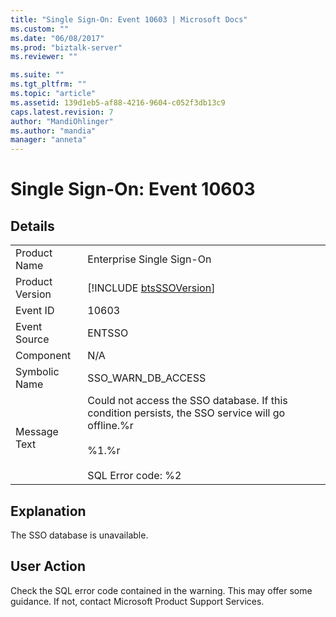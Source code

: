 ```yaml
---
title: "Single Sign-On: Event 10603 | Microsoft Docs"
ms.custom: ""
ms.date: "06/08/2017"
ms.prod: "biztalk-server"
ms.reviewer: ""

ms.suite: ""
ms.tgt_pltfrm: ""
ms.topic: "article"
ms.assetid: 139d1eb5-af88-4216-9604-c052f3db13c9
caps.latest.revision: 7
author: "MandiOhlinger"
ms.author: "mandia"
manager: "anneta"
---
```

# Single Sign-On: Event 10603
## Details  
  
|                 |                                                                                                                                                    |
|-----------------|----------------------------------------------------------------------------------------------------------------------------------------------------|
|  Product Name   |                                                             Enterprise Single Sign-On                                                              |
| Product Version |                                            [!INCLUDE [btsSSOVersion](../includes/btsssoversion-md.md)]                                             |
|    Event ID     |                                                                       10603                                                                        |
|  Event Source   |                                                                       ENTSSO                                                                       |
|    Component    |                                                                        N/A                                                                         |
|  Symbolic Name  |                                                                 SSO_WARN_DB_ACCESS                                                                 |
|  Message Text   | Could not access the SSO database. If this condition persists, the SSO service will go offline.%r<br /><br /> %1.%r<br /><br /> SQL Error code: %2 |
  
## Explanation  
 The SSO database is unavailable.  
  
## User Action  
 Check the SQL error code contained in the warning. This may offer some guidance. If not, contact Microsoft Product Support Services.